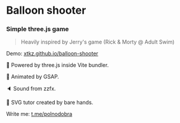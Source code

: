 # Balloon shooter
### Simple three.js game

>Heavily inspired by Jerry's game (Rick & Morty @ Adult Swim)

Demo: [xtkz.github.io/balloon-shooter](https://xtkz.github.io/balloon-shooter/)

🦾 Powered by three.js inside Vite bundler.

🦿 Animated by GSAP.

🔈 Sound from zzfx.

🎈 SVG tutor created by bare hands.

Write me: [t.me/polnodobra]()